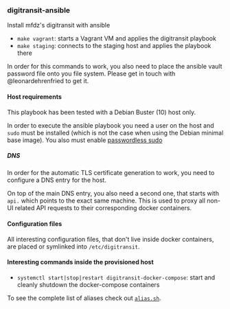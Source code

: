 ### digitransit-ansible

Install mfdz's digitransit with ansible

- `make vagrant`: starts a Vagrant VM and applies the digitransit playbook
- `make staging`: connects to the staging host and applies the playbook there

In order for this commands to work, you also need to place the ansible vault
password file onto you file system. Please get in touch with @leonardehrenfried
to get it.

#### Host requirements

This playbook has been tested with a Debian Buster (10) host only.

In order to execute the ansible playbook you need a user on the host and `sudo`
must be installed (which is not the case when using the Debian minimal base image).
You also must enable [passwordless sudo](https://serverfault.com/questions/160581/how-to-setup-passwordless-sudo-on-linux)

##### DNS

In order for the automatic TLS certificate generation to work, you need to 
configure a DNS entry for the host.

On top of the main DNS entry, you also need a second one, that starts with
`api.` which points to the exact same machine. This is used to proxy all 
non-UI related API requests to their corresponding docker containers.

#### Configuration files

All interesting configuration files, that don't live inside docker containers,
are placed or symlinked into `/etc/digitransit`.

#### Interesting commands inside the provisioned host

- `systemctl start|stop|restart digitransit-docker-compose`: start and cleanly shutdown the docker-compose containers

To see the complete list of aliases check out [`alias.sh`](roles/base/templates/alias.sh).


